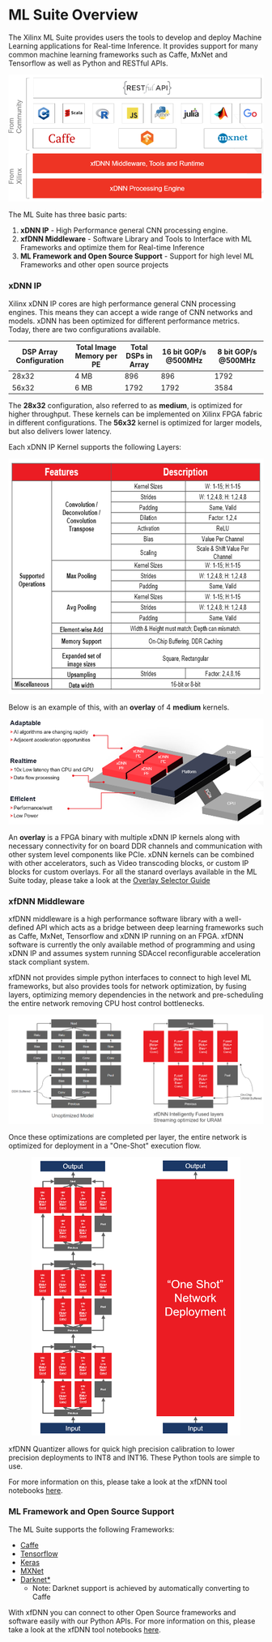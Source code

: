 # ML Suite Overview

The Xilinx ML Suite provides users the tools to develop and deploy Machine Learning applications for Real-time Inference. It provides support for many common machine learning frameworks such as Caffe, MxNet and Tensorflow as well as Python and RESTful APIs.

![](img/stack.png)

The ML Suite has three basic parts:
1. **xDNN IP** - High Performance general CNN processing engine.
2. **xfDNN Middleware** - Software Library and Tools to Interface with ML Frameworks and optimize them for Real-time Inference
3. **ML Framework and Open Source Support**  - Support for high level ML Frameworks and other open source projects

### xDNN IP
Xilinx xDNN IP cores are high performance general CNN processing engines. This means they can accept a wide range of CNN networks and models. xDNN has been optimized for different performance metrics. Today, there are two configurations available.

| DSP Array Configuration | Total Image Memory per PE | Total DSPs in Array | 16 bit GOP/s @500MHz | 8 bit GOP/s @500MHz |
|-------------------------|---------------------------|---------------------|----------------------|---------------------|
| 28x32                   | 4 MB                      | 896                 | 896                  | 1792                |
| 56x32                   | 6 MB                      | 1792                | 1792                 | 3584                |

The **28x32** configuration, also referred to as **medium**, is optimized for higher throughput. These kernels can be implemented on Xilinx FPGA fabric in different configurations. The **56x32** kernel is optimized for larger models, but also delivers lower latency.

Each xDNN IP Kernel supports the following Layers:

<p align="center">
  <img width="674" height="466" src="img/xdnnv2-support.png">
</p>

Below is an example of this, with an **overlay** of 4 **medium** kernels.

![](img/xdnn-overlay.png)

An **overlay** is a FPGA binary with multiple xDNN IP kernels along with necessary connectivity for on board DDR channels and communication with other system level components like PCIe. xDNN kernels can be combined with other accelerators, such as Video transcoding blocks, or custom IP blocks for custom overlays. For all the stanard overlays available in the ML Suite today, please take a look at the [Overlay Selector Guide][]

### xfDNN Middleware
xfDNN middleware is a high performance software library with a well-defined API which acts as a  bridge between deep learning frameworks such as Caffe, MxNet, Tensorflow and xDNN IP running on an FPGA. xfDNN software is currently the only available method of programming and using xDNN IP and assumes system running SDAccel reconfigurable acceleration stack compliant system.

xfDNN not provides simple python interfaces to connect to high level ML frameworks, but also provides tools for network optimization, by fusing layers, optimizing memory dependencies in the network and pre-scheduling the entire network removing CPU host control bottlenecks.

![](img/xfdnn-optimization.png)

Once these optimizations are completed per layer, the entire network is optimized for deployment in a "One-Shot" execution flow.

<p align="center">
  <img width="412" height="551" src="img/xfdnn-oneshot.png">
</p>

xfDNN Quantizer allows for quick high precision calibration to lower precision deployments to INT8 and INT16. These Python tools are simple to use.

For more information on this, please take a look at the xfDNN tool notebooks [here][].

### ML Framework and Open Source Support

The ML Suite supports the following Frameworks:
- [Caffe](https://caffe.berkeleyvision.org/)
- [Tensorflow](https://www.tensorflow.org/api_docs/)
- [Keras](https://keras.io/)
- [MXNet](https://mxnet.incubator.apache.org/api/python/index.html)
- [Darknet*](https://pjreddie.com/darknet/)  
    - Note: Darknet support is achieved by automatically converting to Caffe

With xfDNN you can connect to other Open Source frameworks and software easily with our Python APIs.
For more information on this, please take a look at the xfDNN tool notebooks [here][].

[Overlay Selector Guide]: ../../overlays/README.MD
[here]: ../../docs/tutorials/README.md
